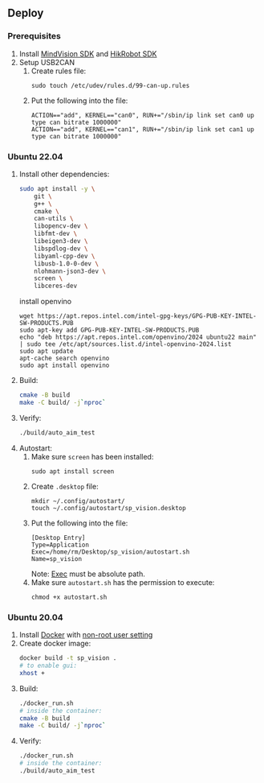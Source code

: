 ## Deploy

### Prerequisites
1. Install [MindVision SDK](https://mindvision.com.cn/category/software/sdk-installation-package/) and [HikRobot SDK](https://www.hikrobotics.com/cn2/source/support/software/MVS_STD_GML_V2.1.2_231116.zip)
2. Setup USB2CAN
    1. Create rules file:
        ```
        sudo touch /etc/udev/rules.d/99-can-up.rules
        ```
    2. Put the following into the file:
        ```
        ACTION=="add", KERNEL=="can0", RUN+="/sbin/ip link set can0 up type can bitrate 1000000"
        ACTION=="add", KERNEL=="can1", RUN+="/sbin/ip link set can1 up type can bitrate 1000000"
        ```

### Ubuntu 22.04
1. Install other dependencies:
    ```bash
    sudo apt install -y \
        git \
        g++ \
        cmake \
        can-utils \
        libopencv-dev \
        libfmt-dev \
        libeigen3-dev \
        libspdlog-dev \
        libyaml-cpp-dev \
        libusb-1.0-0-dev \
        nlohmann-json3-dev \
        screen \
        libceres-dev
    ```
    install openvino
    ```
    wget https://apt.repos.intel.com/intel-gpg-keys/GPG-PUB-KEY-INTEL-SW-PRODUCTS.PUB
    sudo apt-key add GPG-PUB-KEY-INTEL-SW-PRODUCTS.PUB
    echo "deb https://apt.repos.intel.com/openvino/2024 ubuntu22 main" | sudo tee /etc/apt/sources.list.d/intel-openvino-2024.list
    sudo apt update
    apt-cache search openvino
    sudo apt install openvino
    ```
2. Build:
    ```bash
    cmake -B build
    make -C build/ -j`nproc`
    ```
3. Verify:
    ```bash
    ./build/auto_aim_test
    ```
4. Autostart:
    1. Make sure `screen` has been installed:
        ```
        sudo apt install screen
        ```
    2. Create `.desktop` file:
        ```
        mkdir ~/.config/autostart/
        touch ~/.config/autostart/sp_vision.desktop
        ```
    3. Put the following into the file:
        ```
        [Desktop Entry]
        Type=Application
        Exec=/home/rm/Desktop/sp_vision/autostart.sh
        Name=sp_vision
        ```
        Note: [Exec](https://specifications.freedesktop.org/desktop-entry-spec/desktop-entry-spec-latest.html) must be absolute path.
    4. Make sure `autostart.sh` has the permission to execute:
        ```
        chmod +x autostart.sh
        ```

### Ubuntu 20.04
1. Install [Docker](https://docs.docker.com/engine/install/ubuntu/#install-using-the-repository) with [non-root user setting](https://docs.docker.com/engine/install/linux-postinstall/#manage-docker-as-a-non-root-user)
2. Create docker image:
    ```bash
    docker build -t sp_vision .
    # to enable gui:
    xhost +
    ```
3. Build:
    ```bash
    ./docker_run.sh
    # inside the container:
    cmake -B build
    make -C build/ -j`nproc`
    ```
4. Verify:
    ```bash
    ./docker_run.sh
    # inside the container:
    ./build/auto_aim_test
    ```
